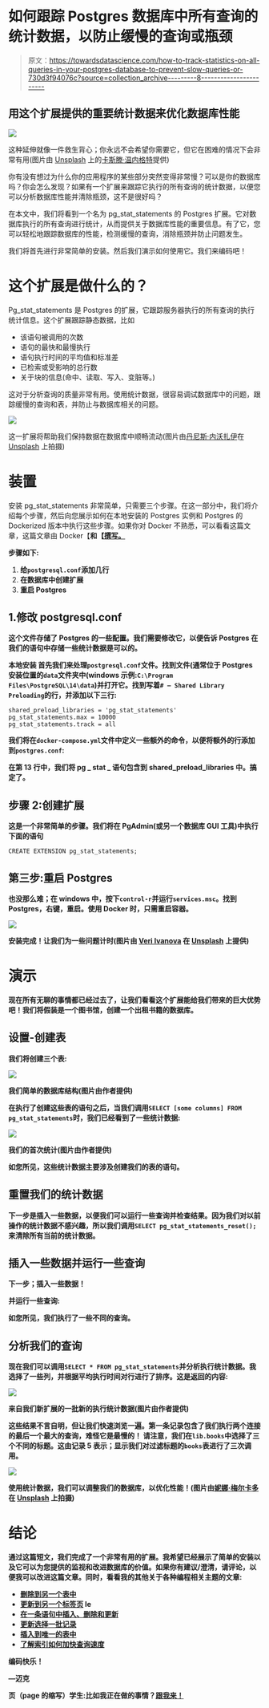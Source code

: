 # 如何跟踪 Postgres 数据库中所有查询的统计数据，以防止缓慢的查询或瓶颈

> 原文：<https://towardsdatascience.com/how-to-track-statistics-on-all-queries-in-your-postgres-database-to-prevent-slow-queries-or-730d3f94076c?source=collection_archive---------8----------------------->

## 用这个扩展提供的重要统计数据来优化数据库性能

![](img/a17f0cbd555687c11b9c6304b2b1c129.png)

这种延伸就像一件救生背心；你永远不会希望你需要它，但它在困难的情况下会非常有用(图片由 [Unsplash](https://unsplash.com/photos/owm3TQrv6N4) 上的[卡斯滕·温内格特](https://unsplash.com/@karsten116)提供)

你有没有想过为什么你的应用程序的某些部分突然变得非常慢？可以是你的数据库吗？你会怎么发现？如果有一个扩展来跟踪它执行的所有查询的统计数据，以便您可以分析数据库性能并清除瓶颈，这不是很好吗？

在本文中，我们将看到一个名为 pg_stat_statements 的 Postgres 扩展。它对数据库执行的所有查询进行统计，从而提供关于数据库性能的重要信息。有了它，您可以轻松地跟踪数据库的性能，检测缓慢的查询，消除瓶颈并防止问题发生。

我们将首先进行非常简单的安装。然后我们演示如何使用它。我们来编码吧！

# 这个扩展是做什么的？

Pg_stat_statements 是 Postgres 的扩展，它跟踪服务器执行的所有查询的执行统计信息。这个扩展跟踪静态数据，比如

*   该语句被调用的次数
*   语句的最快和最慢执行
*   语句执行时间的平均值和标准差
*   已检索或受影响的总行数
*   关于块的信息(命中、读取、写入、变脏等。)

这对于分析查询的质量非常有用。使用统计数据，很容易调试数据库中的问题，跟踪缓慢的查询和表，并防止与数据库相关的问题。

![](img/04e935ec4c9191fc492d081981b13b2b.png)

这一扩展将帮助我们保持数据在数据库中顺畅流动(图片由[丹尼斯·内沃扎伊](https://unsplash.com/@dnevozhai)在 [Unsplash](https://unsplash.com/photos/7nrsVjvALnA) 上拍摄)

# 装置

安装 pg_stat_statements 非常简单，只需要三个步骤。在这一部分中，我们将介绍每个步骤，然后向您展示如何在本地安装的 Postgres 实例和 Postgres 的 Dockerized 版本中执行这些步骤。如果你对 Docker 不熟悉，可以看看这篇文章，这篇文章由 Docker【**和【[**撰写。**](https://mikehuls.medium.com/docker-compose-for-absolute-beginners-how-does-it-work-and-how-to-use-it-examples-733ca24c5e6c)**

**步骤如下:**

1.  **给`postgresql.conf`添加几行**
2.  **在数据库中创建扩展**
3.  **重启 Postgres**

## **1.修改 postgresql.conf**

**这个文件存储了 Postgres 的一些配置。我们需要修改它，以便告诉 Postgres 在我们的语句中存储一些统计数据是可以的。**

****本地安装** 首先我们来处理`postgresql.conf`文件。找到文件(通常位于 Postgres 安装位置的`data`文件夹中(windows 示例:`C:\Program Files\PostgreSQL\14\data`)并打开它。找到写着`# — Shared Library Preloading`的行，并添加以下三行:**

```
shared_preload_libraries = 'pg_stat_statements'
pg_stat_statements.max = 10000
pg_stat_statements.track = all
```

**我们将在`docker-compose.yml`文件中定义一些额外的命令，以便将额外的行添加到`postgres.conf`:**

**在第 13 行中，我们将 pg _ stat _ 语句包含到 shared_preload_libraries 中。搞定了。**

## **步骤 2:创建扩展**

**这是一个非常简单的步骤。我们将在 PgAdmin(或另一个数据库 GUI 工具)中执行下面的语句**

```
CREATE EXTENSION pg_stat_statements;
```

## **第三步:重启 Postgres**

**也没那么难；在 windows 中，按下`control-r`并运行`services.msc`。找到 Postgres，右键，重启。使用 Docker 时，只需重启容器。**

**![](img/dfc4e82bf55e522469216ff220707140.png)**

**安装完成！让我们为一些问题计时(图片由 [Veri Ivanova](https://unsplash.com/@veri_ivanova) 在 [Unsplash](https://unsplash.com/photos/p3Pj7jOYvnM) 上提供)**

# **演示**

**现在所有无聊的事情都已经过去了，让我们看看这个扩展能给我们带来的巨大优势吧！我们将假装是一个图书馆，创建一个出租书籍的数据库。**

## **设置-创建表**

**我们将创建三个表:**

**![](img/08fad7f7f956d931d02eecf54f42b58b.png)**

**我们简单的数据库结构(图片由作者提供)**

**在执行了创建这些表的语句之后，当我们调用`SELECT [some columns] FROM pg_stat_statements`时，我们已经看到了一些统计数据:**

**![](img/4c5932c39f2e680a0922370269e6b641.png)**

**我们的首次统计(图片由作者提供)**

**如您所见，这些统计数据主要涉及创建我们的表的语句。**

## **重置我们的统计数据**

**下一步是插入一些数据，以便我们可以运行一些查询并检查结果。因为我们对以前操作的统计数据不感兴趣，所以我们调用`SELECT pg_stat_statements_reset();`来清除所有当前的统计数据。**

## **插入一些数据并运行一些查询**

**下一步；插入一些数据！**

**并运行一些查询:**

**如您所见，我们执行了一些不同的查询。**

## **分析我们的查询**

**现在我们可以调用`SELECT * FROM pg_stat_statements`并分析执行统计数据。我选择了一些列，并根据平均执行时间对行进行了排序。这是返回的内容:**

**![](img/b23cf0c6eb0fbfa20297601c325a50ce.png)**

**来自我们新扩展的一批新的执行统计数据(图片由作者提供)**

**这些结果不言自明，但让我们快速浏览一遍。第一条记录包含了我们执行两个连接的最后一个最大的查询，难怪它是最慢的！
请注意，我们在`lib.books`中选择了三个不同的标题。这由记录 5 表示；显示我们对过滤标题的`books`表进行了三次调用。**

**![](img/fcb315f9608534151080a470b51448eb.png)**

**使用统计数据，我们可以调整我们的数据库，以优化性能！(图片由[妮娜·梅尔卡多](https://unsplash.com/@nina_mercado)在 [Unsplash](https://unsplash.com/photos/Y_t0n-T4H5M) 上拍摄)**

# **结论**

**通过这篇短文，我们完成了一个非常有用的扩展。我希望已经展示了简单的安装以及它可以为您提供的监视和改进数据库的价值。如果你有建议/澄清，请评论，以便我可以改进这篇文章。同时，看看我的其他关于各种编程相关主题的文章:**

*   **[删除到另一个表中](https://mikehuls.medium.com/sql-delete-into-another-table-b5b946a42299)**
*   **[更新到另一个标签页](https://mikehuls.medium.com/sql-update-into-another-table-bfc3dff79a66) le**
*   **[在一条语句中插入、删除和更新](https://mikehuls.medium.com/sql-insert-delete-and-update-in-one-statement-sync-your-tables-with-merge-14814215d32c)**
*   **[更新选择一批记录](https://mikehuls.medium.com/sql-update-select-in-one-query-b067a7e60136)**
*   **[插入到唯一的表中](https://mikehuls.medium.com/sql-inserting-only-unique-values-in-a-unique-table-af2eb3b9890a)**
*   **[了解索引如何加快查询速度](https://mikehuls.medium.com/sql-understand-how-indices-work-under-the-hood-to-speed-up-your-queries-a7f07eef4080)**

**编码快乐！**

**—迈克**

**页（page 的缩写）学生:比如我正在做的事情？[跟我来！](https://mikehuls.medium.com/membership)**